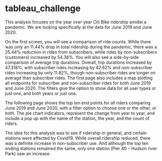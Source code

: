 # tableau_challenge

This analysis focuses on the year over year Citi Bike ridership amidst a pandemic.  We are looking specifically at the data for June 2019 and June 2020.  

On the first screen, you will see a comparison of ride counts.   While there was only an 11.44% drop in total ridership during the pandemic, there was a 25.44% reduction in rides from subscribers, while rides by non-subscribers (customers) increased by 54.38%.  You will also see a side-by-side comparison of average trip durations.  Overall, trip durations increased by 47.318%, with subscriber rides increasing by 42.62% and non-subscriber rides increasing by only 11.82%, though non-subscriber rides are longer on average than subscriber rides.  The first page also includes a map plotting all endpoints for subscriber and non-subscriber rides for both June 2019 and June 2020.  The filters give the option to show data for all user types or just one, and both years or just one.

The following page shows the top ten end points for all riders comparing June 2019 and June 2020, with a filter option to choose one or the other, or both.  The pie chart indicators, represent the change from year to year, and include a pop up with the name of the station, the year, and the count of riders.  

The idea for this analysis was to see if ridership in general, and certain stations were affected by Covid19.  While overall ridership reduced, there was a definite increase in non-subscriber use.  And although the top ten ending stations remained the same, only one station (Pier 40 – Hudson river Park) saw an increase.  
